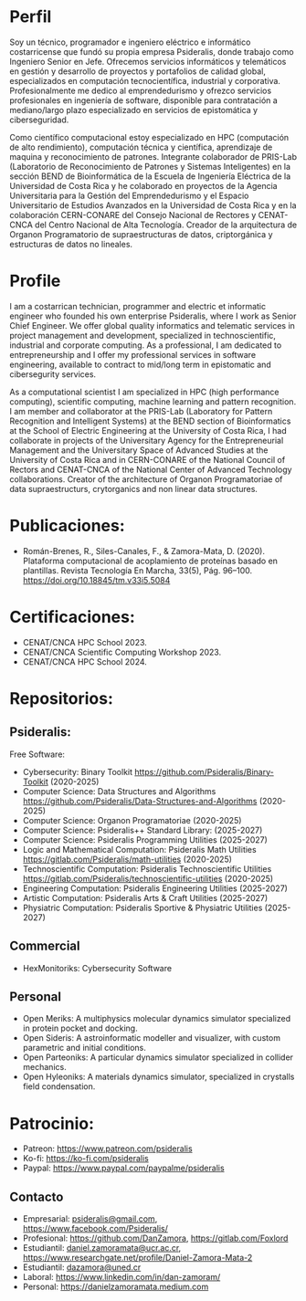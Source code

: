 # Perfil
Soy un técnico, programador e ingeniero eléctrico e informático costarricense que fundó su propia empresa Psideralis, donde trabajo como Ingeniero Senior en Jefe. Ofrecemos servicios informáticos y telemáticos en gestión y desarrollo de proyectos y portafolios de calidad global, especializados en computación tecnocientífica, industrial y corporativa. Profesionalmente me dedico al emprendedurismo y ofrezco servicios profesionales en ingeniería de software, disponible para contratación a mediano/largo plazo especializado en servicios de epistomática y ciberseguridad.

Como científico computacional estoy especializado en HPC (computación de alto rendimiento), computación técnica y científica, aprendizaje de maquina y reconocimiento de patrones. Integrante colaborador de PRIS-Lab (Laboratorio de Reconocimiento de Patrones y Sistemas Inteligentes) en la sección BEND de Bioinformática de la Escuela de Ingeniería Eléctrica de la Universidad de Costa Rica y he colaborado en proyectos de la Agencia Universitaria para la Gestión del Emprendedurismo y el Espacio Universitario de Estudios Avanzados en la Universidad de Costa Rica y en la colaboración CERN-CONARE del Consejo Nacional de Rectores y CENAT-CNCA del Centro Nacional de Alta Tecnología. Creador de la arquitectura de Organon Programatorio de supraestructuras de datos, criptorgánica y estructuras de datos no lineales.

# Profile 
I am a costarrican technician, programmer and electric et informatic engineer who founded his own enterprise Psideralis, where I work as Senior Chief Engineer. We offer global quality informatics and telematic services in project management and development, specialized in technoscientific, industrial and corporate computing. As a professional, I am dedicated to entrepreneurship and I offer my professional services in software engineering, available to contract to mid/long term in epistomatic and cibersegurity services.

As a computational scientist I am specialized in HPC (high performance computing), scientific computing, machine learning and pattern recognition. I am member and collaborator at the PRIS-Lab (Laboratory for Pattern Recognition and Intelligent Systems) at the BEND section of Bioinformatics at the School of Electric Engineering at the University of Costa Rica, I had collaborate in projects of the Universitary Agency for the Entrepreneurial Management and the Universitary Space of Advanced Studies at the University of Costa Rica and in CERN-CONARE of the National Council of Rectors and CENAT-CNCA of the National Center of Advanced Technology collaborations. Creator of the architecture of Organon Programatoriae of data supraestructurs, crytorganics and non linear data structures.

# Publicaciones:
- Román-Brenes, R., Siles-Canales, F., & Zamora-Mata, D. (2020). Plataforma computacional de acoplamiento de proteínas basado en plantillas. Revista Tecnología En Marcha, 33(5), Pág. 96–100. https://doi.org/10.18845/tm.v33i5.5084

# Certificaciones:
- CENAT/CNCA HPC School 2023.
- CENAT/CNCA Scientific Computing Workshop 2023.
- CENAT/CNCA HPC School 2024.

# Repositorios:
## Psideralis:

Free Software:

- Cybersecurity: Binary Toolkit https://github.com/Psideralis/Binary-Toolkit (2020-2025)
- Computer Science: Data Structures and Algorithms https://github.com/Psideralis/Data-Structures-and-Algorithms (2020-2025)
- Computer Science: Organon Programatoriae (2020-2025)
- Computer Science: Psideralis++ Standard Library: (2025-2027)
- Computer Science: Psideralis Programming Utilities (2025-2027)
- Logic and Mathematical Computation: Psideralis Math Utilities https://gitlab.com/Psideralis/math-utilities (2020-2025)
- Technoscientific Computation: Psideralis Technoscientific Utilities https://gitlab.com/Psideralis/technoscientific-utilities (2020-2025)
- Engineering Computation: Psideralis Engineering Utilities (2025-2027)
- Artistic Computation: Psideralis Arts & Craft Utilities (2025-2027)
- Physiatric Computation: Psideralis Sportive & Physiatric Utilities (2025-2027)

## Commercial
- HexMonitoriks: Cybersecurity Software

## Personal
- Open Meriks: A multiphysics molecular dynamics simulator specialized in protein pocket and docking.
- Open Sideris: A astroinformatic modeller and visualizer, with custom parametric and initial conditions.
- Open Parteoniks: A particular dynamics simulator specialized in collider mechanics.
- Open Hyleoniks: A materials dynamics simulator, specialized in crystalls field condensation.
 
# Patrocinio:
- Patreon: https://www.patreon.com/psideralis
- Ko-fi: https://ko-fi.com/psideralis
- Paypal: https://www.paypal.com/paypalme/psideralis

## Contacto
- Empresarial: psideralis@gmail.com, https://www.facebook.com/Psideralis/
- Profesional: https://github.com/DanZamora, https://gitlab.com/Foxlord
- Estudiantil: daniel.zamoramata@ucr.ac.cr, https://www.researchgate.net/profile/Daniel-Zamora-Mata-2
- Estudiantil: dazamora@uned.cr
- Laboral: https://www.linkedin.com/in/dan-zamoram/
- Personal: https://danielzamoramata.medium.com
